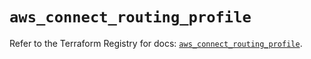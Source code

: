 # `aws_connect_routing_profile`

Refer to the Terraform Registry for docs: [`aws_connect_routing_profile`](https://registry.terraform.io/providers/hashicorp/aws/5.73.0/docs/resources/connect_routing_profile).
